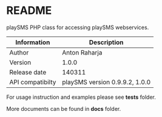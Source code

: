 README
======

playSMS PHP class for accessing playSMS webservices.

Information      | Description
---------------- | ----------------
Author           | Anton Raharja
Version          | 1.0.0
Release date     | 140311
API compatibilty | playSMS version 0.9.9.2, 1.0.0

For usage instruction and examples please see **tests** folder.

More documents can be found in **docs** folder.
